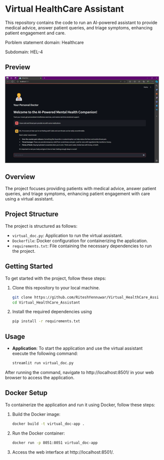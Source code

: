 # Virtual HealthCare Assistant

This repository contains the code to run an AI-powered assistant to provide medical advice, answer patient queries, and triage symptoms, enhancing patient engagement and care.

Porblem statement domain: Healthcare

Subdomain: HEL-4

## Preview
<img src="static/preview.png" alt="app preview">

## Overview

The project focuses providing patients with medical advice, answer patient queries, and triage symptoms, enhancing patient engagement with care using a virtual assistant.

## Project Structure

The project is structured as follows:

- `virtual_doc.py`: Application to run the virtual assistant.
- `Dockerfile`: Docker configuration for containerizing the application.
- `requirements.txt`: File containing the necessary dependencies to run the project.


## Getting Started

To get started with the project, follow these steps:

1. Clone this repository to your local machine.
    ```bash
    git clone https://github.com/RiteshYennuwar/Virtual_HealthCare_Assistant.git
    cd Virtual_HealthCare_Assistant
2. Install the required dependencies using 
    ```bash
    pip install -r requirements.txt

## Usage

- **Application**:  To start the application and use the virtual assistant execute the following command:
    ```bash
    streamlit run virtual_doc.py

After running the command, navigate to http://localhost:8501/ in your web browser to access the application.

## Docker Setup

To containerize the application and run it using Docker, follow these steps:

1. Build the Docker image:
    ```sh
    docker build -t virtual_doc-app .
    ```
2. Run the Docker container:
    ```sh
    docker run -p 8051:8051 virtual_doc-app
    ```
3. Access the web interface at http://localhost:8501/.


